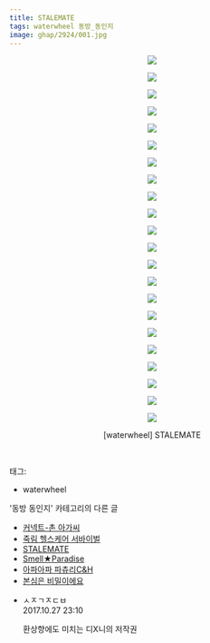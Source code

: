 ```yaml
---
title: STALEMATE
tags: waterwheel 동방_동인지
image: ghap/2924/001.jpg
---
```

<div class="article">
<p style="text-align: center; clear: none; float: none;"><img src="{{ site.nasurl }}/ghap/2924/001.jpg"/></p>
<p style="text-align: center; clear: none; float: none;"><img src="{{ site.nasurl }}/ghap/2924/002.jpg"/></p>
<p style="text-align: center; clear: none; float: none;"><img src="{{ site.nasurl }}/ghap/2924/003.jpg"/></p>
<p style="text-align: center; clear: none; float: none;"><img src="{{ site.nasurl }}/ghap/2924/004.jpg"/></p>
<p style="text-align: center; clear: none; float: none;"><img src="{{ site.nasurl }}/ghap/2924/005.jpg"/></p>
<p style="text-align: center; clear: none; float: none;"><img src="{{ site.nasurl }}/ghap/2924/006.jpg"/></p>
<p style="text-align: center; clear: none; float: none;"><img src="{{ site.nasurl }}/ghap/2924/007.jpg"/></p>
<p style="text-align: center; clear: none; float: none;"><img src="{{ site.nasurl }}/ghap/2924/008.jpg"/></p>
<p style="text-align: center; clear: none; float: none;"><img src="{{ site.nasurl }}/ghap/2924/009.jpg"/></p>
<p style="text-align: center; clear: none; float: none;"><img src="{{ site.nasurl }}/ghap/2924/010.jpg"/></p>
<p style="text-align: center; clear: none; float: none;"><img src="{{ site.nasurl }}/ghap/2924/011.jpg"/></p>
<p style="text-align: center; clear: none; float: none;"><img src="{{ site.nasurl }}/ghap/2924/012.jpg"/></p>
<p style="text-align: center; clear: none; float: none;"><img src="{{ site.nasurl }}/ghap/2924/013.jpg"/></p>
<p style="text-align: center; clear: none; float: none;"><img src="{{ site.nasurl }}/ghap/2924/014.jpg"/></p>
<p style="text-align: center; clear: none; float: none;"><img src="{{ site.nasurl }}/ghap/2924/015.jpg"/></p>
<p style="text-align: center; clear: none; float: none;"><img src="{{ site.nasurl }}/ghap/2924/016.jpg"/></p>
<p style="text-align: center; clear: none; float: none;"><img src="{{ site.nasurl }}/ghap/2924/017.jpg"/></p>
<p style="text-align: center; clear: none; float: none;"><img src="{{ site.nasurl }}/ghap/2924/018.jpg"/></p>
<p style="text-align: center; clear: none; float: none;"><img src="{{ site.nasurl }}/ghap/2924/019.jpg"/></p>
<p style="text-align: center; clear: none; float: none;"><img src="{{ site.nasurl }}/ghap/2924/020.jpg"/></p>
<p style="text-align: center; clear: none; float: none;"><img src="{{ site.nasurl }}/ghap/2924/021.jpg"/></p>
<p style="text-align: center; clear: none; float: none;"><img src="{{ site.nasurl }}/ghap/2924/022.jpg"/></p>
<p style="text-align: center; clear: none; float: none;">[waterwheel] STALEMATE</p>
<p><br/></p>
</div><div class="tagTrail">
<p>태그: </p>
<ul>
<li>waterwheel</li>
</ul>
</div><div class="another">
<p>'동방 동인지' 카테고리의 다른 글</p>
<ul>
<li><a href="/2016-12-17-ghap_2928">커넥트-촌 아가씨</a></li>
<li><a href="/2016-12-17-ghap_2927">죽림 헬스케어 서바이벌</a></li>
<li><a href="/2016-12-17-ghap_2924">STALEMATE</a></li>
<li><a href="/2016-12-17-ghap_2923">Smell★Paradise</a></li>
<li><a href="/2016-12-16-ghap_2922">아파아파 파츄리C&amp;H</a></li>
<li><a href="/2016-12-16-ghap_2917">본심은 비밀이에요</a></li>
</ul>
</div><div class="cb_module cb_fluid">
<div class="cb_wrt cb_profile">
<div class="comment">
<ul>
<li class="cb_thumb_off" id="comment15115877">
<div class="cb_comment_area">
<div class="cb_info_area">
<div class="cb_section">
<span class="cb_nick_name">ㅅㅈㄱㅈㄷㅂ</span>
</div>
<div class="cb_section">
<span class="cb_date">2017.10.27 23:10 </span>
</div>
</div>
<div class="cb_dsc_comment">
<p class="cb_dsc">
											환상향에도 미치는 디X니의 저작권
										</p>
</div>
</div></li>
</ul>
</div>
</div><!-- commentList close -->
</div>